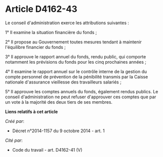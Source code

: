 # Article D4162-43

Le conseil d'administration exerce les attributions suivantes : 

1° Il examine la situation financière du fonds ; 

2° Il propose au Gouvernement toutes mesures tendant à maintenir l'équilibre financier du fonds ; 

3° Il approuve le rapport annuel du fonds, rendu public, qui comporte notamment les prévisions du fonds pour les cinq
prochaines années ; 

4° Il examine le rapport annuel sur le contrôle interne de la gestion du compte personnel de prévention de la pénibilité
transmis par la Caisse nationale d'assurance vieillesse des travailleurs salariés ; 

5° Il approuve les comptes annuels du fonds, également rendus publics. Le conseil d'administration ne peut refuser
d'approuver ces comptes que par un vote à la majorité des deux tiers de ses membres.

**Liens relatifs à cet article**

_Créé par_:

  - Décret n°2014-1157 du 9 octobre 2014 - art. 1

_Cité par_:

  - Code du travail - art. D4162-41 (V)

